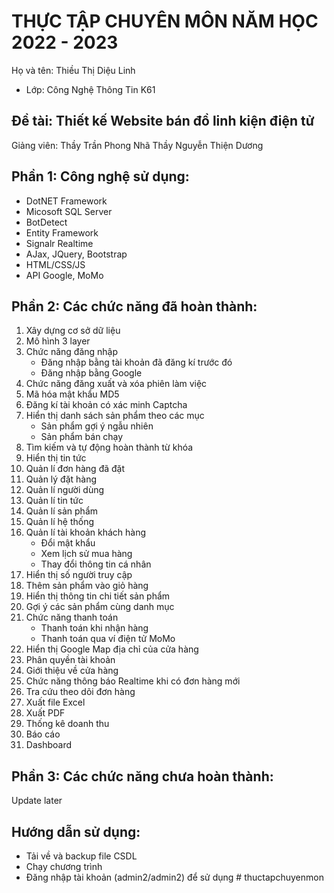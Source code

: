 # THỰC TẬP CHUYÊN MÔN NĂM HỌC 2022 - 2023
Họ và tên: Thiều Thị Diệu Linh
     
* Lớp: Công Nghệ Thông Tin K61

## Đề tài: Thiết kế Website bán đồ linh kiện điện tử
Giảng viên: Thầy Trần Phong Nhã
            Thầy Nguyễn Thiện Dương

## Phần 1: Công nghệ sử dụng:
- DotNET Framework
- Micosoft SQL Server
- BotDetect
- Entity Framework
- Signalr Realtime
- AJax, JQuery, Bootstrap
- HTML/CSS/JS
- API Google, MoMo

## Phần 2: Các chức năng đã hoàn thành:
1. Xây dựng cơ sở dữ liệu
2. Mô hình 3 layer
3. Chức năng đăng nhập
   - Đăng nhập bằng tài khoản đã đăng kí trước đó
   - Đăng nhập bằng Google
4. Chức năng đăng xuất và xóa phiên làm việc 
5. Mã hóa mật khẩu MD5
6. Đăng kí tài khoản có xác minh Captcha
7. Hiển thị danh sách sản phẩm theo các mục
   - Sản phẩm gợi ý ngẫu nhiên
   - Sản phẩm bán chạy
8. Tìm kiếm và tự động hoàn thành từ khóa
9. Hiển thị tin tức
10. Quản lí đơn hàng đã đặt
11. Quản lý đặt hàng
12. Quản lí người dùng
13. Quản lí tin tức
14. Quản lí sản phẩm
15. Quản lí hệ thống
16. Quản lí tài khoản khách hàng
    - Đổi mật khẩu
    - Xem lịch sử mua hàng
    - Thay đổi thông tin cá nhân
17. Hiển thị số người truy cập
18. Thêm sản phẩm vào giỏ hàng
19. Hiển thị thông tin chi tiết sản phẩm 
20. Gợi ý các sản phẩm cùng danh mục
21. Chức năng thanh toán
    - Thanh toán khi nhận hàng
    - Thanh toán qua ví điện tử MoMo
22. Hiển thị Google Map địa chỉ của cửa hàng
23. Phân quyền tài khoản
24. Giới thiệu về cửa hàng
25. Chức năng thông báo Realtime khi có đơn hàng mới
26. Tra cứu theo dõi đơn hàng
27. Xuất file Excel
28. Xuất PDF
29. Thống kê doanh thu
30. Báo cáo 
31. Dashboard

## Phần 3: Các chức năng chưa hoàn thành:
Update later

## Hướng dẫn sử dụng:
- Tải về và backup file CSDL
- Chạy chương trình
- Đăng nhập tài khoản (admin2/admin2) để sử dụng # thuctapchuyenmon
